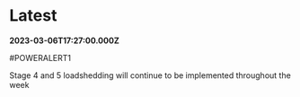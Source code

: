 # Latest

**2023-03-06T17:27:00.000Z**

\#POWERALERT1

Stage 4 and 5 loadshedding will continue to be implemented throughout the week
